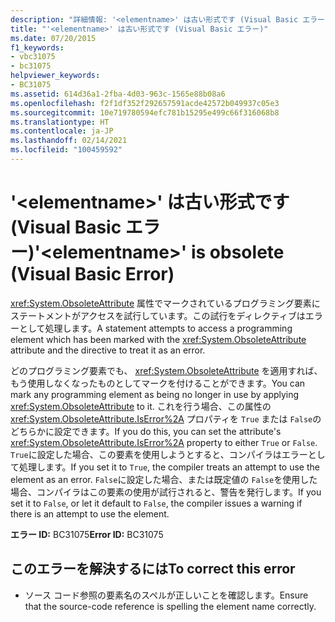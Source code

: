 ```yaml
---
description: "詳細情報: '<elementname>' は古い形式です (Visual Basic エラー)"
title: "'<elementname>' は古い形式です (Visual Basic エラー)"
ms.date: 07/20/2015
f1_keywords:
- vbc31075
- bc31075
helpviewer_keywords:
- BC31075
ms.assetid: 614d36a1-2fba-4d03-963c-1565e88b08a6
ms.openlocfilehash: f2f1df352f292657591acde42572b049937c05e3
ms.sourcegitcommit: 10e719780594efc781b15295e499c66f316068b8
ms.translationtype: HT
ms.contentlocale: ja-JP
ms.lasthandoff: 02/14/2021
ms.locfileid: "100459592"
---
```

# <a name="elementname-is-obsolete-visual-basic-error"></a><span data-ttu-id="ceb27-103">'\<elementname>' は古い形式です (Visual Basic エラー)</span><span class="sxs-lookup"><span data-stu-id="ceb27-103">'\<elementname>' is obsolete (Visual Basic Error)</span></span>

<span data-ttu-id="ceb27-104"><xref:System.ObsoleteAttribute> 属性でマークされているプログラミング要素にステートメントがアクセスを試行しています。この試行をディレクティブはエラーとして処理します。</span><span class="sxs-lookup"><span data-stu-id="ceb27-104">A statement attempts to access a programming element which has been marked with the <xref:System.ObsoleteAttribute> attribute and the directive to treat it as an error.</span></span>  
  
 <span data-ttu-id="ceb27-105">どのプログラミング要素でも、 <xref:System.ObsoleteAttribute> を適用すれば、もう使用しなくなったものとしてマークを付けることができます。</span><span class="sxs-lookup"><span data-stu-id="ceb27-105">You can mark any programming element as being no longer in use by applying <xref:System.ObsoleteAttribute> to it.</span></span> <span data-ttu-id="ceb27-106">これを行う場合、この属性の <xref:System.ObsoleteAttribute.IsError%2A> プロパティを `True` または `False`のどちらかに設定できます。</span><span class="sxs-lookup"><span data-stu-id="ceb27-106">If you do this, you can set the attribute's <xref:System.ObsoleteAttribute.IsError%2A> property to either `True` or `False`.</span></span> <span data-ttu-id="ceb27-107">`True`に設定した場合、この要素を使用しようとすると、コンパイラはエラーとして処理します。</span><span class="sxs-lookup"><span data-stu-id="ceb27-107">If you set it to `True`, the compiler treats an attempt to use the element as an error.</span></span> <span data-ttu-id="ceb27-108">`False`に設定した場合、または既定値の `False`を使用した場合、コンパイラはこの要素の使用が試行されると、警告を発行します。</span><span class="sxs-lookup"><span data-stu-id="ceb27-108">If you set it to `False`, or let it default to `False`, the compiler issues a warning if there is an attempt to use the element.</span></span>  
  
 <span data-ttu-id="ceb27-109">**エラー ID:** BC31075</span><span class="sxs-lookup"><span data-stu-id="ceb27-109">**Error ID:** BC31075</span></span>  
  
## <a name="to-correct-this-error"></a><span data-ttu-id="ceb27-110">このエラーを解決するには</span><span class="sxs-lookup"><span data-stu-id="ceb27-110">To correct this error</span></span>  
  
- <span data-ttu-id="ceb27-111">ソース コード参照の要素名のスペルが正しいことを確認します。</span><span class="sxs-lookup"><span data-stu-id="ceb27-111">Ensure that the source-code reference is spelling the element name correctly.</span></span>
